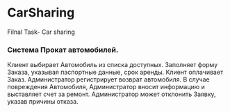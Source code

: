 # CarSharing
Filnal Task- Car sharing
<h3>Система Прокат автомобилей.</h3>
<div>Клиент выбирает Автомобиль из списка доступных. Заполняет форму Заказа, указывая паспортные данные, срок аренды.
  Клиент оплачивает Заказ. Администратор регистрирует возврат автомобиля. В случае повреждения Автомобиля,
  Администратор вносит информацию и выставляет счет за ремонт. Администратор может отклонить Заявку, указав причины отказа.
 </div>
